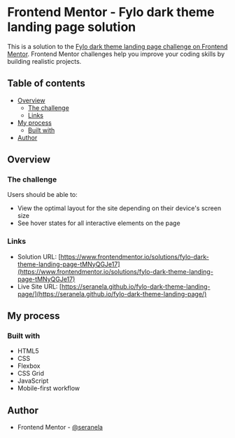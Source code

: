 # Frontend Mentor - Fylo dark theme landing page solution

This is a solution to the [Fylo dark theme landing page challenge on Frontend Mentor](https://www.frontendmentor.io/challenges/fylo-dark-theme-landing-page-5ca5f2d21e82137ec91a50fd). Frontend Mentor challenges help you improve your coding skills by building realistic projects. 

## Table of contents

- [Overview](#overview)
  - [The challenge](#the-challenge)
  - [Links](#links)
- [My process](#my-process)
  - [Built with](#built-with)
- [Author](#author)

## Overview

### The challenge

Users should be able to:

- View the optimal layout for the site depending on their device's screen size
- See hover states for all interactive elements on the page

### Links

- Solution URL: [https://www.frontendmentor.io/solutions/fylo-dark-theme-landing-page-tMNyQGJe17](https://www.frontendmentor.io/solutions/fylo-dark-theme-landing-page-tMNyQGJe17)
- Live Site URL: [https://seranela.github.io/fylo-dark-theme-landing-page/](https://seranela.github.io/fylo-dark-theme-landing-page/)

## My process

### Built with

- HTML5
- CSS
- Flexbox
- CSS Grid
- JavaScript
- Mobile-first workflow

## Author

- Frontend Mentor - [@seranela](https://www.frontendmentor.io/profile/seranela)